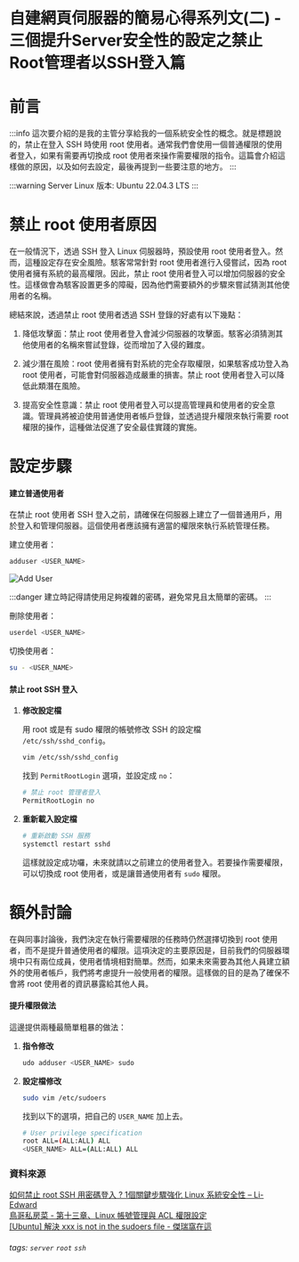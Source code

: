 # 自建網頁伺服器的簡易心得系列文(二) - 三個提升Server安全性的設定之禁止Root管理者以SSH登入篇

**前言**
===
:::info
這次要介紹的是我的主管分享給我的一個系統安全性的概念。就是標題說的，禁止在登入 SSH 時使用 root 使用者。通常我們會使用一個普通權限的使用者登入，如果有需要再切換成 root 使用者來操作需要權限的指令。這篇會介紹這樣做的原因，以及如何去設定，最後再提到一些要注意的地方。
:::  

:::warning
Server Linux 版本: Ubuntu 22.04.3 LTS
:::  

**禁止 root 使用者原因**
===  
在一般情況下，透過 SSH 登入 Linux 伺服器時，預設使用 root 使用者登入。然而，這種設定存在安全風險。駭客常常針對 root 使用者進行入侵嘗試，因為 root 使用者擁有系統的最高權限。因此，禁止 root 使用者登入可以增加伺服器的安全性。這樣做會為駭客設置更多的障礙，因為他們需要額外的步驟來嘗試猜測其他使用者的名稱。

總結來說，透過禁止 root 使用者透過 SSH 登錄的好處有以下幾點：

1. 降低攻擊面：禁止 root 使用者登入會減少伺服器的攻擊面。駭客必須猜測其他使用者的名稱來嘗試登錄，從而增加了入侵的難度。

2. 減少潛在風險：root 使用者擁有對系統的完全存取權限，如果駭客成功登入為 root 使用者，可能會對伺服器造成嚴重的損害。禁止 root 使用者登入可以降低此類潛在風險。

3. 提高安全性意識：禁止 root 使用者登入可以提高管理員和使用者的安全意識。管理員將被迫使用普通使用者帳戶登錄，並透過提升權限來執行需要 root 權限的操作，這種做法促進了安全最佳實踐的實施。

**設定步驟**
===  

#### **建立普通使用者**  

在禁止 root 使用者 SSH 登入之前，請確保在伺服器上建立了一個普通用戶，用於登入和管理伺服器。這個使用者應該擁有適當的權限來執行系統管理任務。  

建立使用者：

``` bash
adduser <USER_NAME>
```  
![Add User](https://i.imgur.com/A5yN75z.png)

:::danger
建立時記得請使用足夠複雜的密碼，避免常見且太簡單的密碼。
:::

刪除使用者：  

``` bash
userdel <USER_NAME>
``` 
切換使用者： 

``` bash
su - <USER_NAME>
```  

#### **禁止 root SSH 登入**  

1. **修改設定檔**  

    用 root 或是有 sudo 權限的帳號修改 SSH 的設定檔 `/etc/ssh/sshd_config`。  

    ``` bash
    vim /etc/ssh/sshd_config
    ```  
    找到 `PermitRootLogin` 選項，並設定成 `no`：  

    ``` bash
    # 禁止 root 管理者登入
    PermitRootLogin no
    ```  
2. **重新載入設定檔**  

    ``` bash
    # 重新啟動 SSH 服務
    systemctl restart sshd
    ```  
    這樣就設定成功囉，未來就請以之前建立的使用者登入。若要操作需要權限，可以切換成 root 使用者，或是讓普通使用者有 `sudo` 權限。

**額外討論**
===  

在與同事討論後，我們決定在執行需要權限的任務時仍然選擇切換到 root 使用者，而不是提升普通使用者的權限。這項決定的主要原因是，目前我們的伺服器環境中只有兩位成員，使用者情境相對簡單。然而，如果未來需要為其他人員建立額外的使用者帳戶，我們將考慮提升一般使用者的權限。這樣做的目的是為了確保不會將 root 使用者的資訊暴露給其他人員。  

#### **提升權限做法**  

這邊提供兩種最簡單粗暴的做法：  

1. **指令修改**  

    ``` bash
    udo adduser <USER_NAME> sudo
    ```  
2. **設定檔修改**  

    ``` bash
    sudo vim /etc/sudoers
    ```  

    找到以下的選項，把自己的 `USER_NAME` 加上去。

    ``` bash
    # User privilege specification
    root ALL=(ALL:ALL) ALL
    <USER_NAME> ALL=(ALL:ALL) ALL
    ```  
    
### **資料來源**  

[如何禁止 root SSH 用密碼登入 ? 1個關鍵步驟強化 Linux 系統安全性 – Li-Edward](https://liedward.com/linux/root-permitrootlogin/)  
[鳥哥私房菜 - 第十三章、Linux 帳號管理與 ACL 權限設定](https://linux.vbird.org/linux_basic/centos7/0410accountmanager.php#userswitch)  
[[Ubuntu] 解決 xxx is not in the sudoers file - 傑瑞窩在這](https://jerrynest.io/xxx-is-not-in-the-sudoers-file/) 


###### tags: `server` `root` `ssh`